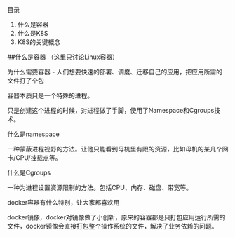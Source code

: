 目录
1. 什么是容器
1. 什么是K8S
1. K8S的关键概念



##什么是容器
（这里只讨论Linux容器）

为什么需要容器 - 人们想要快速的部署、调度、迁移自己的应用，把应用所需的文件打了个包

容器本质只是一个特殊的进程。

只是创建这个进程的时候，对进程做了手脚，使用了Namespace和Cgroups技术。

什么是namespace

一种蒙蔽进程视野的方法。让他只能看到母机里有限的资源，比如母机的某几个网卡/CPU/挂载点等。

什么是Cgroups

一种为进程设置资源限制的方法。包括CPU、内存、磁盘、带宽等。


docker容器有什么特别，让大家都喜欢用

docker镜像，docker对镜像做了小创新，原来的容器都是只打包应用运行所需的文件，docker镜像会直接打包整个操作系统的文件，解决了业务依赖的问题。
